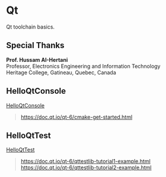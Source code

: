 # Qt
Qt toolchain basics.

## Special Thanks
**Prof. Hussam AI-Hertani** <br>
Professor, Electronics Engineering and Information Technology <br>
Heritage College, Gatineau, Quebec, Canada

## HelloQtConsole
[HelloQtConsole](https://github.com/XuhuaHuang/EmbeddedProgramming/tree/main/Qt/HelloQtConsole)
> https://doc.qt.io/qt-6/cmake-get-started.html

## HelloQtTest
[HelloQtTest](https://github.com/XuhuaHuang/EmbeddedProgramming/tree/main/Qt/HelloQtTest)
> https://doc.qt.io/qt-6/qttestlib-tutorial1-example.html <br>
> https://doc.qt.io/qt-6/qttestlib-tutorial2-example.html
